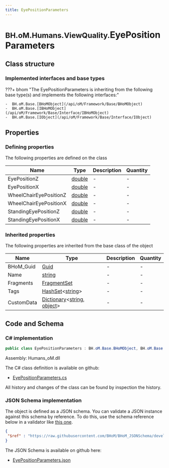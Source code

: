 ```yaml
---
title: EyePositionParameters
---
```


# <small>BH.oM.Humans.ViewQuality.</small>**EyePositionParameters**



## Class structure

### Implemented interfaces and base types

???+ bhom "The EyePositionParameters is inheriting from the following base type(s) and implements the following interfaces:"

    -  BH.oM.Base.[BHoMObject](/api/oM/Framework/Base/BHoMObject)
    -  BH.oM.Base.[IBHoMObject](/api/oM/Framework/Base/Interface/IBHoMObject)
    -  BH.oM.Base.[IObject](/api/oM/Framework/Base/Interface/IObject)


## Properties



### Defining properties

The following properties are defined on the class

| Name             | Type             | Description      | Quantity         |
|------------------|------------------|------------------|------------------|
| EyePositionZ | [double](https://learn.microsoft.com/en-us/dotnet/api/System.Double?view=netstandard-2.0) | - | - |
| EyePositionX | [double](https://learn.microsoft.com/en-us/dotnet/api/System.Double?view=netstandard-2.0) | - | - |
| WheelChairEyePositionZ | [double](https://learn.microsoft.com/en-us/dotnet/api/System.Double?view=netstandard-2.0) | - | - |
| WheelChairEyePositionX | [double](https://learn.microsoft.com/en-us/dotnet/api/System.Double?view=netstandard-2.0) | - | - |
| StandingEyePositionZ | [double](https://learn.microsoft.com/en-us/dotnet/api/System.Double?view=netstandard-2.0) | - | - |
| StandingEyePositionX | [double](https://learn.microsoft.com/en-us/dotnet/api/System.Double?view=netstandard-2.0) | - | - |


### Inherited properties
The following properties are inherited from the base class of the object

| Name             | Type             | Description      | Quantity         |
|------------------|------------------|------------------|------------------|
| BHoM_Guid | [Guid](https://learn.microsoft.com/en-us/dotnet/api/System.Guid?view=netstandard-2.0) | - | - |
| Name | [string](https://learn.microsoft.com/en-us/dotnet/api/System.String?view=netstandard-2.0) | - | - |
| Fragments | [FragmentSet](/api/oM/Framework/Base/FragmentSet) | - | - |
| Tags | [HashSet](https://learn.microsoft.com/en-us/dotnet/api/System.Collections.Generic.HashSet-1?view=netstandard-2.0)&lt;[string](https://learn.microsoft.com/en-us/dotnet/api/System.String?view=netstandard-2.0)&gt; | - | - |
| CustomData | [Dictionary](https://learn.microsoft.com/en-us/dotnet/api/System.Collections.Generic.Dictionary-2?view=netstandard-2.0)&lt;[string](https://learn.microsoft.com/en-us/dotnet/api/System.String?view=netstandard-2.0), [object](https://learn.microsoft.com/en-us/dotnet/api/System.Object?view=netstandard-2.0)&gt; | - | - |


## Code and Schema

### C# implementation

``` C# title="C#"
public class EyePositionParameters : BH.oM.Base.BHoMObject, BH.oM.Base.IBHoMObject, BH.oM.Base.IObject
```

Assembly: Humans_oM.dll

The C# class definition is available on github:

- [EyePositionParameters.cs](https://github.com/BHoM/BHoM/blob/develop/Humans_oM/ViewQuality\EyePositionParameters.cs)

All history and changes of the class can be found by inspection the history.
### JSON Schema implementation

The object is defined as a JSON schema. You can validate a JSON instance against this schema by reference. To do this, use the schema reference below in a validator like [this one](https://www.jsonschemavalidator.net/).

``` json title="JSON Schema"
{
 "$ref" : "https://raw.githubusercontent.com/BHoM/BHoM_JSONSchema/develop/Humans_oM/ViewQuality/EyePositionParameters.json"
}
```

The JSON Schema is available on github here:

- [EyePositionParameters.json](https://github.com/BHoM/BHoM_JSONSchema/blob/develop/Humans_oM/ViewQuality/EyePositionParameters.json)
